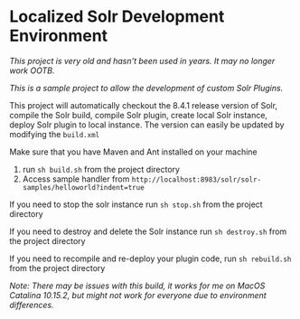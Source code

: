 # Localized Solr Development Environment

*This project is very old and hasn't been used in years. It may no longer work OOTB.* 

*This is a sample project to allow the development of custom Solr Plugins.*

This project will automatically checkout the 8.4.1 release version of Solr, compile the Solr build, compile Solr plugin,
 create local Solr instance, deploy Solr plugin to local instance. The version can easily be updated by modifying the `build.xml`

Make sure that you have Maven and Ant installed on your machine

1. run `sh build.sh` from the project directory
2. Access sample handler from `http://localhost:8983/solr/solr-samples/helloworld?indent=true`

If you need to stop the solr instance run `sh stop.sh` from the project directory

If you need to destroy and delete the Solr instance run `sh destroy.sh` from the project directory

If you need to recompile and re-deploy your plugin code, run `sh rebuild.sh` from the project directory

*Note: There may be issues with this build, it works for me on MacOS Catalina 10.15.2, but might not work for everyone due to environment differences.*

